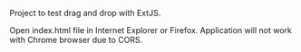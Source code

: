 Project to test drag and drop with ExtJS.

Open index.html file in Internet Explorer or Firefox. Application will not work with Chrome browser due to CORS.